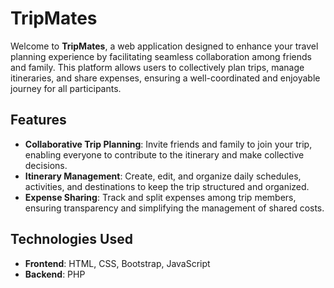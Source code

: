 
# TripMates

Welcome to **TripMates**, a web application designed to enhance your travel planning experience by facilitating seamless collaboration among friends and family. This platform allows users to collectively plan trips, manage itineraries, and share expenses, ensuring a well-coordinated and enjoyable journey for all participants.

## Features

- **Collaborative Trip Planning**: Invite friends and family to join your trip, enabling everyone to contribute to the itinerary and make collective decisions.
- **Itinerary Management**: Create, edit, and organize daily schedules, activities, and destinations to keep the trip structured and organized.
- **Expense Sharing**: Track and split expenses among trip members, ensuring transparency and simplifying the management of shared costs.

## Technologies Used

- **Frontend**: HTML, CSS, Bootstrap, JavaScript  
- **Backend**: PHP

